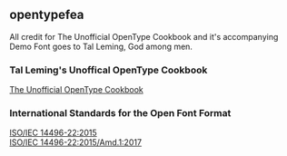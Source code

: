 ## opentypefea

All credit for The Unofficial OpenType Cookbook and it's accompanying Demo Font goes to Tal Leming, God among men.

### Tal Leming's Unoffical OpenType Cookbook  
[The Unofficial OpenType Cookbook](http://opentypecookbook.com/)

### International Standards for the Open Font Format  
[ISO/IEC 14496-22:2015](http://standards.iso.org/ittf/PubliclyAvailableStandards/c066391_ISO_IEC_14496-22_2015.zip)  
[ISO/IEC 14496-22:2015/Amd.1:2017](http://standards.iso.org/ittf/PubliclyAvailableStandards/c069450_ISO_IEC_14496-22_2015_Amd_1_2017.zip)
